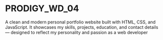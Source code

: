# PRODIGY_WD_04
A clean and modern personal portfolio website built with HTML, CSS, and JavaScript. It showcases my skills, projects, education, and contact details — designed to reflect my personality and passion as a web developer
